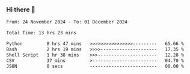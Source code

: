 ### Hi there 👋

<!--
**ututono/ututono** is a ✨ _special_ ✨ repository because its `README.md` (this file) appears on your GitHub profile.

Here are some ideas to get you started:

- 🔭 I’m currently working on ...
- 🌱 I’m currently learning ...
- 👯 I’m looking to collaborate on ...
- 🤔 I’m looking for help with ...
- 💬 Ask me about ...
- 📫 How to reach me: ...
- 😄 Pronouns: ...
- ⚡ Fun fact: ...
-->



<!--START_SECTION:waka-->

```txt
From: 24 November 2024 - To: 01 December 2024

Total Time: 13 hrs 23 mins

Python         8 hrs 47 mins   >>>>>>>>>>>>>>>>---------   65.66 %
Bash           2 hrs 19 mins   >>>>---------------------   17.35 %
Shell Script   1 hr 38 mins    >>>----------------------   12.28 %
CSV            37 mins         >------------------------   04.70 %
JSON           0 secs          -------------------------   00.00 %
```

<!--END_SECTION:waka-->
